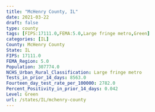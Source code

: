 ```yaml
---
title: "McHenry County, IL"
date: 2021-03-22
draft: false
type: county
tags: [FIPS:17111.0,FEMA:5.0,Large fringe metro,Green]
categories: [IL]
County: McHenry County
State: IL
FIPS: 17111.0
FEMA_Region: 5.0
Population: 307774.0
NCHS_Urban_Rural_Classification: Large fringe metro
Tests_in_prior_14_days: 8563.0
Fourteen_day_test_rate_per_100000: 2782.0
Percent_Positivity_in_prior_14_days: 0.042
Level: Green
url: /states/IL/mchenry-county
---
```



